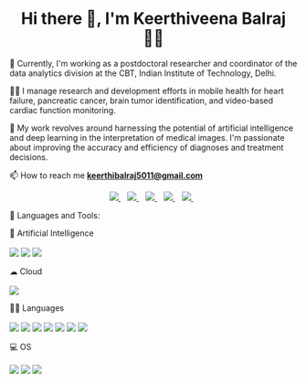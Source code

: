 <h1 align="center">Hi there 👋, I'm Keerthiveena Balraj 👨‍💻 </h1>

🚀 Currently, I'm working as a postdoctoral researcher and coordinator of the data analytics division at the CBT, Indian Institute of Technology, Delhi.

👨‍💻 I manage research and development efforts in mobile health for heart failure, pancreatic cancer, brain tumor identification, and video-based cardiac function monitoring.

🔬 My work revolves around harnessing the potential of artificial intelligence and deep learning in the interpretation of medical images. I'm passionate about improving the accuracy and efficiency of diagnoses and treatment decisions.

📫 How to reach me **keerthibalraj5011@gmail.com**

<p align='center'>
  
  <a href="https://www.linkedin.com/in/keerthiveena-balraj-8aa217a1/">
	  <img src="https://img.shields.io/badge/linkedin-%230077B5.svg?&style=for-the-badge&logo=linkedin&logoColor=white" />
  </a>&nbsp;&nbsp;
  <a href="https://www.instagram.com/keerthiveena.23/">
    <img src="https://img.shields.io/badge/instagram-%23E4405F.svg?&style=for-the-badge&logo=instagram&logoColor=white" />        
  </a>&nbsp;&nbsp;

  <a href="https://github.com/keerthibalraj5011">
    <img src="https://img.shields.io/badge/GitHub%20Pages-222222?style=for-the-badge&logo=GitHub%20Pages&logoColor=white" />   
  </a>&nbsp;&nbsp;
    <a href="https://www.kaggle.com/kbalraj">
    <img src="https://img.shields.io/badge/Kaggle-20BEFF?style=for-the-badge&logo=Kaggle&logoColor=white" />        
  </a>&nbsp;&nbsp;
    <a href="https://scholar.google.co.in/citations?user=QGZb-TQAAAAJ&hl=en">
    <img src="https://img.shields.io/badge/Google_Scholar-4285F4?style=for-the-badge&logo=google-scholar&logoColor=white" />        
  </a>&nbsp;&nbsp;

</p>

🔨 Languages and Tools:

<p align='left'>
  🤖 Artificial Intelligence <br/><br/>
  <img src="https://img.shields.io/badge/Keras-FF0000?style=for-the-badge&logo=keras&logoColor=white" />
  <img src="https://img.shields.io/badge/PyTorch-EE4C2C?style=for-the-badge&logo=pytorch&logoColor=white" />
  <img src="https://img.shields.io/badge/TensorFlow-FF6F00?style=for-the-badge&logo=tensorflow&logoColor=white" />

</p>

<p align='left'>
	☁ Cloud  <br/><br/>
 	<img src= "https://img.shields.io/badge/Amazon_AWS-FF9900?style=for-the-badge&logo=amazonaws&logoColor=white"/>
</p>

</p>
<p align='left'>
	👩‍💻 Languages <br/><br/>
 	<img src= "https://img.shields.io/badge/C-00599C?style=for-the-badge&logo=c&logoColor=white"/>
	<img src= "https://img.shields.io/badge/C%2B%2B-00599C?style=for-the-badge&logo=c%2B%2B&logoColor=white"/>
	<img src= "https://img.shields.io/badge/Keras-D00000?style=for-the-badge&logo=Keras&logoColor=white"/>
 	<img src= "https://img.shields.io/badge/LaTeX-47A141?style=for-the-badge&logo=LaTeX&logoColor=white"/>
 	<img src= "https://img.shields.io/badge/Python-FFD43B?style=for-the-badge&logo=python&logoColor=blue"/>
	<img src= "https://img.shields.io/badge/R-276DC3?style=for-the-badge&logo=r&logoColor=white"/>
 	<img src= "https://img.shields.io/badge/TensorFlow-FF6F00?style=for-the-badge&logo=TensorFlow&logoColor=white"/>

 </p>
 </p>
<p align='left'>
	💻 OS  <br/><br/>
	<img src= "https://img.shields.io/badge/Linux-FCC624?style=for-the-badge&logo=linux&logoColor=black"/>
	<img src= "https://img.shields.io/badge/Ubuntu-E95420?style=for-the-badge&logo=ubuntu&logoColor=white"/>
 	<img src= "https://img.shields.io/badge/Windows-0078D6?style=for-the-badge&logo=windows&logoColor=white"/>
 	
